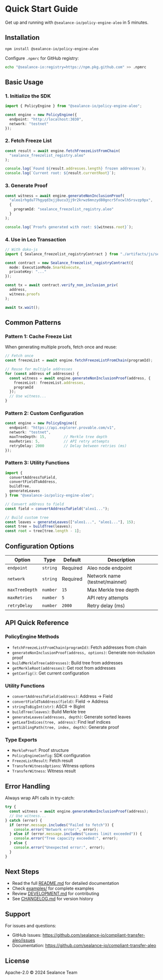 # Quick Start Guide

Get up and running with `@sealance-io/policy-engine-aleo` in 5 minutes.

## Installation

```bash
npm install @sealance-io/policy-engine-aleo
```

Configure `.npmrc` for GitHub registry:
```bash
echo "@sealance-io:registry=https://npm.pkg.github.com" >> .npmrc
```

## Basic Usage

### 1. Initialize the SDK

```typescript
import { PolicyEngine } from "@sealance-io/policy-engine-aleo";

const engine = new PolicyEngine({
  endpoint: "http://localhost:3030",
  network: "testnet"
});
```

### 2. Fetch Freeze List

```typescript
const result = await engine.fetchFreezeListFromChain(
  "sealance_freezelist_registry.aleo"
);

console.log(`Found ${result.addresses.length} frozen addresses`);
console.log(`Current root: ${result.currentRoot}`);
```

### 3. Generate Proof

```typescript
const witness = await engine.generateNonInclusionProof(
  "aleo1rhgdu77hgyqd3xjj8ucu3jj9r2krwz6mnzyd80gncr5fxcwlh5rsvzp9px",
  {
    programId: "sealance_freezelist_registry.aleo"
  }
);

console.log(`Proofs generated with root: ${witness.root}`);
```

### 4. Use in Leo Transaction

```typescript
// With doko-js
import { Sealance_freezelist_registryContract } from "./artifacts/js/sealance_freezelist_registry";

const contract = new Sealance_freezelist_registryContract({
  mode: ExecutionMode.SnarkExecute,
  privateKey: "..."
});

const tx = await contract.verify_non_inclusion_priv(
  address,
  witness.proofs
);

await tx.wait();
```

## Common Patterns

### Pattern 1: Cache Freeze List

When generating multiple proofs, fetch once and reuse:

```typescript
// Fetch once
const freezeList = await engine.fetchFreezeListFromChain(programId);

// Reuse for multiple addresses
for (const address of addresses) {
  const witness = await engine.generateNonInclusionProof(address, {
    freezeList: freezeList.addresses,
    programId
  });
  // Use witness...
}
```

### Pattern 2: Custom Configuration

```typescript
const engine = new PolicyEngine({
  endpoint: "https://api.explorer.provable.com/v1",
  network: "testnet",
  maxTreeDepth: 15,        // Merkle tree depth
  maxRetries: 5,           // API retry attempts
  retryDelay: 2000         // Delay between retries (ms)
});
```

### Pattern 3: Utility Functions

```typescript
import {
  convertAddressToField,
  convertFieldToAddress,
  buildTree,
  generateLeaves
} from "@sealance-io/policy-engine-aleo";

// Convert address to field
const field = convertAddressToField("aleo1...");

// Build custom tree
const leaves = generateLeaves(["aleo1...", "aleo1..."], 15);
const tree = buildTree(leaves);
const root = tree[tree.length - 1];
```

## Configuration Options

| Option | Type | Default | Description |
|--------|------|---------|-------------|
| `endpoint` | `string` | Required | Aleo node endpoint |
| `network` | `string` | Required | Network name (testnet/mainnet) |
| `maxTreeDepth` | `number` | `15` | Max Merkle tree depth |
| `maxRetries` | `number` | `5` | API retry attempts |
| `retryDelay` | `number` | `2000` | Retry delay (ms) |

## API Quick Reference

### PolicyEngine Methods

- `fetchFreezeListFromChain(programId)`: Fetch addresses from chain
- `generateNonInclusionProof(address, options)`: Generate non-inclusion proof
- `buildMerkleTree(addresses)`: Build tree from addresses
- `getMerkleRoot(addresses)`: Get root from addresses
- `getConfig()`: Get current configuration

### Utility Functions

- `convertAddressToField(address)`: Address → Field
- `convertFieldToAddress(field)`: Field → Address
- `stringToBigInt(str)`: ASCII → BigInt
- `buildTree(leaves)`: Build Merkle tree
- `generateLeaves(addresses, depth)`: Generate sorted leaves
- `getLeafIndices(tree, address)`: Find leaf indices
- `getSiblingPath(tree, index, depth)`: Generate proof

### Type Exports

- `MerkleProof`: Proof structure
- `PolicyEngineConfig`: SDK configuration
- `FreezeListResult`: Fetch result
- `TransferWitnessOptions`: Witness options
- `TransferWitness`: Witness result

## Error Handling

Always wrap API calls in try-catch:

```typescript
try {
  const witness = await engine.generateNonInclusionProof(address);
  // Use witness...
} catch (error) {
  if (error.message.includes("Failed to fetch")) {
    console.error("Network error:", error);
  } else if (error.message.includes("Leaves limit exceeded")) {
    console.error("Tree capacity exceeded:", error);
  } else {
    console.error("Unexpected error:", error);
  }
}
```

## Next Steps

- Read the full [README.md](./README.md) for detailed documentation
- Check [examples/](./examples/) for complete examples
- Review [DEVELOPMENT.md](./DEVELOPMENT.md) for contributing
- See [CHANGELOG.md](./CHANGELOG.md) for version history

## Support

For issues and questions:
- GitHub Issues: https://github.com/sealance-io/compliant-transfer-aleo/issues
- Documentation: https://github.com/sealance-io/compliant-transfer-aleo

## License

Apache-2.0 © 2024 Sealance Team
